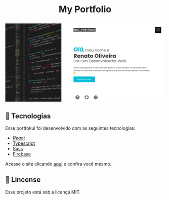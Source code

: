 # <p align="center"> My Portfolio</p>
<p align="center"><img src="https://github.com/Oliveira-Renato/MyPortfolio/blob/main/src/assets/images/Screenshot%20from%202022-06-16%2021-38-30.png"></p>

## :test_tube: Tecnologias 
Esse portfokui foi desenvolvido com as seguintes tecnologias:
* _[React](https://reactjs.org/)_
* [Typescript](https://www.typescriptlang.org/)
* [Sass](https://sass-lang.com/)
* [Firebase](https://firebase.google.com/)



Acesse o site clicando [aqui](https://oliveira-renato.web.app/) e confira você mesmo.


## :scroll: Lincense

Esse projeto está sob a licença MIT. 

